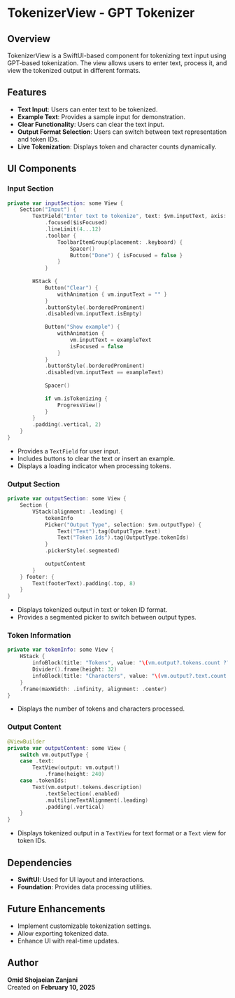 # TokenizerView - GPT Tokenizer

## Overview
TokenizerView is a SwiftUI-based component for tokenizing text input using GPT-based tokenization. The view allows users to enter text, process it, and view the tokenized output in different formats.

## Features
- **Text Input**: Users can enter text to be tokenized.
- **Example Text**: Provides a sample input for demonstration.
- **Clear Functionality**: Users can clear the text input.
- **Output Format Selection**: Users can switch between text representation and token IDs.
- **Live Tokenization**: Displays token and character counts dynamically.

## UI Components
### Input Section
```swift
private var inputSection: some View {
    Section("Input") {
        TextField("Enter text to tokenize", text: $vm.inputText, axis: .vertical)
            .focused($isFocused)
            .lineLimit(4...12)
            .toolbar {
                ToolbarItemGroup(placement: .keyboard) {
                    Spacer()
                    Button("Done") { isFocused = false }
                }
            }
        
        HStack {
            Button("Clear") {
                withAnimation { vm.inputText = "" }
            }
            .buttonStyle(.borderedProminent)
            .disabled(vm.inputText.isEmpty)
            
            Button("Show example") {
                withAnimation {
                    vm.inputText = exampleText
                    isFocused = false
                }
            }
            .buttonStyle(.borderedProminent)
            .disabled(vm.inputText == exampleText)
            
            Spacer()
            
            if vm.isTokenizing {
                ProgressView()
            }
        }
        .padding(.vertical, 2)
    }
}
```
- Provides a `TextField` for user input.
- Includes buttons to clear the text or insert an example.
- Displays a loading indicator when processing tokens.

### Output Section
```swift
private var outputSection: some View {
    Section {
        VStack(alignment: .leading) {
            tokenInfo
            Picker("Output Type", selection: $vm.outputType) {
                Text("Text").tag(OutputType.text)
                Text("Token Ids").tag(OutputType.tokenIds)
            }
            .pickerStyle(.segmented)
            
            outputContent
        }
    } footer: {
        Text(footerText).padding(.top, 8)
    }
}
```
- Displays tokenized output in text or token ID format.
- Provides a segmented picker to switch between output types.

### Token Information
```swift
private var tokenInfo: some View {
    HStack {
        infoBlock(title: "Tokens", value: "\(vm.output?.tokens.count ?? 0)")
        Divider().frame(height: 32)
        infoBlock(title: "Characters", value: "\(vm.output?.text.count ?? 0)")
    }
    .frame(maxWidth: .infinity, alignment: .center)
}
```
- Displays the number of tokens and characters processed.

### Output Content
```swift
@ViewBuilder
private var outputContent: some View {
    switch vm.outputType {
    case .text:
        TextView(output: vm.output!)
            .frame(height: 240)
    case .tokenIds:
        Text(vm.output!.tokens.description)
            .textSelection(.enabled)
            .multilineTextAlignment(.leading)
            .padding(.vertical)
    }
}
```
- Displays tokenized output in a `TextView` for text format or a `Text` view for token IDs.

## Dependencies
- **SwiftUI**: Used for UI layout and interactions.
- **Foundation**: Provides data processing utilities.

## Future Enhancements
- Implement customizable tokenization settings.
- Allow exporting tokenized data.
- Enhance UI with real-time updates.

## Author
**Omid Shojaeian Zanjani**  
Created on **February 10, 2025**

